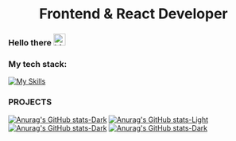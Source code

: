 <h1 align="center">Frontend & React Developer</h1> 

### Hello there <img src="https://user-images.githubusercontent.com/1303154/88677602-1635ba80-d120-11ea-84d8-d263ba5fc3c0.gif" width="24px" height="24px" alt="hi">

### My tech stack:
[![My Skills](https://skillicons.dev/icons?i=js,html,css,nodejs,react,redux,jest,bootstrap,git,figma&theme=light)](https://skillicons.dev)

### PROJECTS

[![Anurag's GitHub stats-Dark](https://github-readme-stats.vercel.app/api/pin/?username=lena05k&repo=frontend-project-12&theme)](https://github.com/darklittlefinch/frontend-project-12)
[![Anurag's GitHub stats-Light](https://github-readme-stats.vercel.app/api/pin/?username=lena05k&repo=frontend-project-11&theme=default_repocard#gh-light-mode-only)](https://github.com/darklittlefinch/frontend-project-11)
[![Anurag's GitHub stats-Dark](https://github-readme-stats.vercel.app/api/pin/?username=lena05k&repo=Web-Chateau-App&theme)](https://github.com/Lena05k/Web-Chateau-App)
[![Anurag's GitHub stats-Dark](https://github-readme-stats.vercel.app/api/pin/?username=lena05k&repo=camera-application&theme)](https://github.com/Lena05k/camera-application)

